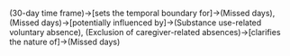(30-day time frame)->[sets the temporal boundary for]->(Missed days), (Missed days)->[potentially influenced by]->(Substance use-related voluntary absence), (Exclusion of caregiver-related absences)->[clarifies the nature of]->(Missed days)